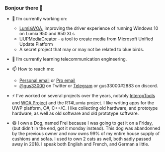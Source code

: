 ### Bonjour there 👋

- 🔭 I’m currently working on:
  - [LumiaWOA](https://github.com/WOA-Project), improving the driver experience of running Windows 10 on Lumia 950 and 950 XLs
  - [UUPMediaCreator](https://github.com/gus33000/UUPMediaCreator) - a tool to create media from Microsoft Unified Update Platform
  - A secret project that may or may not be related to blue birds.
  
- 🌱 I’m currently learning telecommunication engineering.

- 📫 How to reach me: 
  - [Personal email](mailto:gustave.monce@outlook.com) or [Pro email](mailto:gustave.monce@bordeaux-inp.fr) 
  - [@gus33000](https://twitter.com/gus33000) on Twitter or [Telegram](t.me/gus33000) or gus33000#2883 on discord.
  
- ⚡ I've worked on several projects over the years, notably [InteropTools](https://github.com/gus33000/InteropTools) and [WOA Project](https://github.com/WOA-Project) and the RT4Lumia project. I like writing apps for the UWP platform, C#, C++/C. I like collecting old hardware, and prototype hardware, as well as old software and old prototype software.

- 😄 I own a Dog, named Frei because I was going to get it on a Friday, (but didn't in the end, got it monday instead). This dog was abandonned by the previous owner and now owns 99% of my entire house supply of cushions and sofas. I used to own 2 cats as well, both sadly passed away in 2018. I speak both English and French, and German a little.

<!--
**gus33000/gus33000** is a ✨ _special_ ✨ repository because its `README.md` (this file) appears on your GitHub profile.

Here are some ideas to get you started:

- 🔭 I’m currently working on ...
- 🌱 I’m currently learning ...
- 👯 I’m looking to collaborate on ...
- 🤔 I’m looking for help with ...
- 💬 Ask me about ...
- 📫 How to reach me: ...
- 😄 Pronouns: ...
- ⚡ Fun fact: ...
-->
